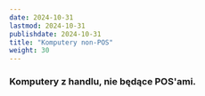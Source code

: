 ```yaml
---
date: 2024-10-31
lastmod: 2024-10-31
publishdate: 2024-10-31
title: "Komputery non-POS"
weight: 30
---
```


### Komputery z handlu, nie będące POS'ami.